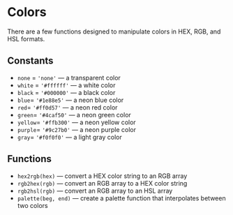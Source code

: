 # Colors

There are a few functions designed to manipulate colors in HEX, RGB, and HSL formats.

## Constants

- `none` = `'none'` — a transparent color
- `white` = `'#ffffff'` — a white color
- `black` = `'#000000'` — a black color
- `blue`= `'#1e88e5'` — a neon blue color
- `red`= `'#ff0d57'` — a neon red color
- `green`= `'#4caf50'` — a neon green color
- `yellow`= `'#ffb300'` — a neon yellow color
- `purple`= `'#9c27b0'` — a neon purple color
- `gray`= `'#f0f0f0'` — a light gray color

## Functions

- `hex2rgb(hex)` — convert a HEX color string to an RGB array
- `rgb2hex(rgb)` — convert an RGB array to a HEX color string
- `rgb2hsl(rgb)` — convert an RGB array to an HSL array
- `palette(beg, end)` — create a palette function that interpolates between two colors
